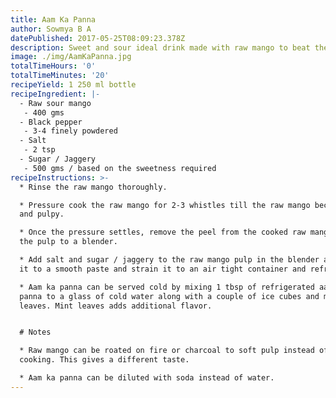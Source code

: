 ```yaml
---
title: Aam Ka Panna
author: Sowmya B A
datePublished: 2017-05-25T08:09:23.378Z
description: Sweet and sour ideal drink made with raw mango to beat the summer heat
image: ./img/AamKaPanna.jpg
totalTimeHours: '0'
totalTimeMinutes: '20'
recipeYield: 1 250 ml bottle
recipeIngredient: |-
  - Raw sour mango
   - 400 gms
  - Black pepper
   - 3-4 finely powdered
  - Salt
   - 2 tsp
  - Sugar / Jaggery
   - 500 gms / based on the sweetness required
recipeInstructions: >-
  * Rinse the raw mango thoroughly.

  * Pressure cook the raw mango for 2-3 whistles till the raw mango becomes soft
  and pulpy.

  * Once the pressure settles, remove the peel from the cooked raw mango and get
  the pulp to a blender.

  * Add salt and sugar / jaggery to the raw mango pulp in the blender and blend
  it to a smooth paste and strain it to an air tight container and refrigerate.

  * Aam ka panna can be served cold by mixing 1 tbsp of refrigerated aam ka
  panna to a glass of cold water along with a couple of ice cubes and mint
  leaves. Mint leaves adds additional flavor.


  # Notes

  * Raw mango can be roated on fire or charcoal to soft pulp instead of pressure
  cooking. This gives a different taste.

  * Aam ka panna can be diluted with soda instead of water.
---
```







